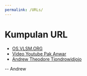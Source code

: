 ```yaml
---
permalink: /URLs/
---
```


# Kumpulan URL

* [OS.VLSM.ORG](https://os.vlsm.org/)
* [Video Youtube Pak Anwar](https://www.youtube.com/channel/UCi3sVI10RtRaVWuq1SOVaSg)
* [Andrew Theodore Tjondrowidjojo](../)

-- Andrew
